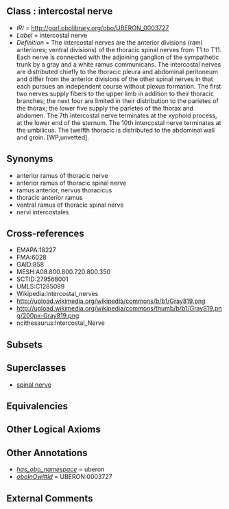 
## Class : intercostal nerve

 * *IRI* = http://purl.obolibrary.org/obo/UBERON_0003727
 * *Label* = intercostal nerve
 * *Definition* = The intercostal nerves are the anterior divisions (rami anteriores; ventral divisions) of the thoracic spinal nerves from T1 to T11. Each nerve is connected with the adjoining ganglion of the sympathetic trunk by a gray and a white ramus communicans. The intercostal nerves are distributed chiefly to the thoracic pleura and abdominal peritoneum and differ from the anterior divisions of the other spinal nerves in that each pursues an independent course without plexus formation. The first two nerves supply fibers to the upper limb in addition to their thoracic branches; the next four are limited in their distribution to the parietes of the thorax; the lower five supply the parietes of the thorax and abdomen. The 7th intercostal nerve terminates at the xyphoid process, at the lower end of the sternum. The 10th intercostal nerve terminates at the umbilicus. The twelfth thoracic is distributed to the abdominal wall and groin. [WP,unvetted].

## Synonyms

 * anterior ramus of thoracic nerve
 * anterior ramus of thoracic spinal nerve
 * ramus anterior, nervus thoracicus
 * thoracic anterior ramus
 * ventral ramus of thoracic spinal nerve
 * nervi intercostales

## Cross-references

 * EMAPA:18227
 * FMA:6028
 * GAID:858
 * MESH:A08.800.800.720.800.350
 * SCTID:279568001
 * UMLS:C1285089
 * Wikipedia:Intercostal_nerves
 * http://upload.wikimedia.org/wikipedia/commons/b/b1/Gray819.png
 * http://upload.wikimedia.org/wikipedia/commons/thumb/b/b1/Gray819.png/200px-Gray819.png
 * ncithesaurus:Intercostal_Nerve

## Subsets


## Superclasses

 * [spinal nerve](../../UBERON/80/UBERON_0001780.md)

## Equivalencies


## Other Logical Axioms


## Other Annotations

 * *[has_obo_namespace](../../ce/oboInOwl#hasOBONamespace.md)* = uberon
 * *[oboInOwl#id](../../id/oboInOwl#id.md)* = UBERON:0003727

## External Comments

